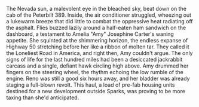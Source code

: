 The Nevada sun, a malevolent eye in the bleached sky, beat down on the cab of the Peterbilt 389.  Inside, the air conditioner struggled, wheezing out a lukewarm breeze that did little to combat the oppressive heat radiating off the asphalt. Flies buzzed lazily around a half-eaten ham sandwich on the dashboard, a testament to Amelia "Amy" Josephine Carter's waning appetite.  She squinted at the shimmering horizon, the endless expanse of Highway 50 stretching before her like a ribbon of molten tar.  They called it the Loneliest Road in America, and right then, Amy couldn't argue. The only signs of life for the last hundred miles had been a desiccated jackrabbit carcass and a single, defiant hawk circling high above.  Amy drummed her fingers on the steering wheel, the rhythm echoing the low rumble of the engine.  Reno was still a good six hours away, and her bladder was already staging a full-blown revolt. This haul, a load of pre-fab housing units destined for a new development outside Sparks, was proving to be more taxing than she'd anticipated.

